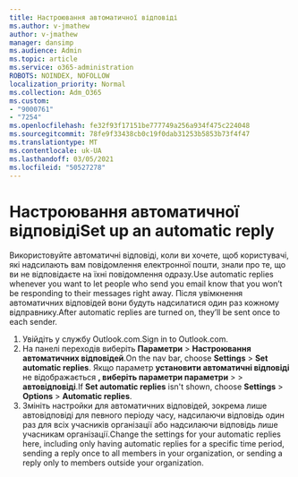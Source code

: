 ```yaml
---
title: Настроювання автоматичної відповіді
ms.author: v-jmathew
author: v-jmathew
manager: dansimp
ms.audience: Admin
ms.topic: article
ms.service: o365-administration
ROBOTS: NOINDEX, NOFOLLOW
localization_priority: Normal
ms.collection: Adm_O365
ms.custom:
- "9000761"
- "7254"
ms.openlocfilehash: fe32f93f17151be777749a256a934f475c224048
ms.sourcegitcommit: 78fe9f33438cb0c19f0dab31253b5853b73f4f47
ms.translationtype: MT
ms.contentlocale: uk-UA
ms.lasthandoff: 03/05/2021
ms.locfileid: "50527278"
---
```

# <a name="set-up-an-automatic-reply"></a><span data-ttu-id="6fc8b-102">Настроювання автоматичної відповіді</span><span class="sxs-lookup"><span data-stu-id="6fc8b-102">Set up an automatic reply</span></span>

<span data-ttu-id="6fc8b-103">Використовуйте автоматичні відповіді, коли ви хочете, щоб користувачі, які надсилають вам повідомлення електронної пошти, знали про те, що ви не відповідаєте на їхні повідомлення одразу.</span><span class="sxs-lookup"><span data-stu-id="6fc8b-103">Use automatic replies whenever you want to let people who send you email know that you won’t be responding to their messages right away.</span></span> <span data-ttu-id="6fc8b-104">Після увімкнення автоматичних відповідей вони будуть надсилатися один раз кожному відправнику.</span><span class="sxs-lookup"><span data-stu-id="6fc8b-104">After automatic replies are turned on, they’ll be sent once to each sender.</span></span>

1. <span data-ttu-id="6fc8b-105">Увійдіть у службу Outlook.com.</span><span class="sxs-lookup"><span data-stu-id="6fc8b-105">Sign in to Outlook.com.</span></span>
2. <span data-ttu-id="6fc8b-106">На панелі переходів виберіть **Параметри**  >  **Настроювання автоматичних відповідей**.</span><span class="sxs-lookup"><span data-stu-id="6fc8b-106">On the nav bar, choose **Settings** > **Set automatic replies**.</span></span> <span data-ttu-id="6fc8b-107">Якщо параметр **установити автоматичні відповіді** не відображається **, виберіть параметри параметри**  >    >  **автовідповіді**.</span><span class="sxs-lookup"><span data-stu-id="6fc8b-107">If **Set automatic replies** isn't shown, choose **Settings** > **Options** > **Automatic replies**.</span></span>
3. <span data-ttu-id="6fc8b-108">Змініть настройки для автоматичних відповідей, зокрема лише автовідповіді для певного періоду часу, надсилаючи відповідь один раз для всіх учасників організації або надсилаючи відповідь лише учасникам організації.</span><span class="sxs-lookup"><span data-stu-id="6fc8b-108">Change the settings for your automatic replies here, including only having automatic replies for a specific time period, sending a reply once to all members in your organization, or sending a reply only to members outside your organization.</span></span>
